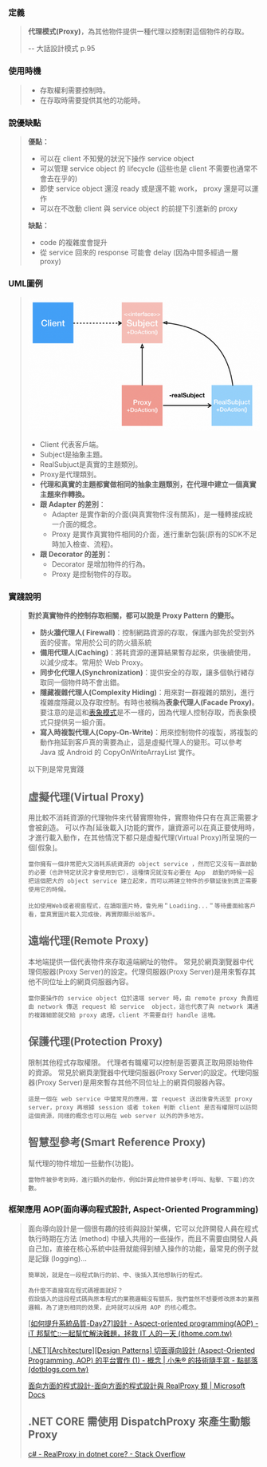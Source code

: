 ﻿### 定義

> **代理模式(Proxy)**，為其他物件提供一種代理以控制對這個物件的存取。
>
> -- 大話設計模式 p.95

### 使用時機

> - 存取權利需要控制時。
> - 在存取時需要提供其他的功能時。

### 說優缺點

> **優點：**
>
> - 可以在 client 不知覺的狀況下操作 service object
> - 可以管理 service object 的 lifecycle (這些也是 client 不需要也通常不會去在乎的)
> - 即使 service object 還沒 ready 或是還不能 work， proxy 還是可以運作
> - 可以在不改動 client 與 service object 的前提下引進新的 proxy
>
> **缺點：**
>
> - code 的複雜度會提升
> - 從 service 回來的 response 可能會 delay (因為中間多經過一層 proxy)

### UML圖例

> ![image-20210310102730931](image-20210310102730931.png)
>
> - Client 代表客戶端。
> - Subject是抽象主題。
> - RealSubjuct是真實的主題類別。
> - Proxy是代理類別。
> - **代理和真實的主題都實做相同的抽象主題類別，在代理中建立一個真實主題來作轉換。**
> - **跟 Adapter 的差別**：
>   - Adapter 是實作新的介面(與真實物件沒有關系)，是一種轉接成統一介面的概念。
>   - Proxy 是實作真實物件相同的介面，進行重新包裝(原有的SDK不足時加入檢查、流程)。
> - **跟 Decorator 的差別：**
>   - Decorator 是增加物件的行為。
>   - Proxy 是控制物件的存取。

### 實踐說明

> **對於真實物件的控制存取相關，都可以說是 Proxy Pattern 的變形。**
>
> - **防火牆代理人( Firewall)**：控制網路資源的存取，保護內部免於受到外面的侵害。常用於公司的防火牆系統
> - **備用代理人(Caching)**：將耗資源的運算結果暫存起來，供後續使用，以減少成本。常用於 Web Proxy。
> - **同步化代理人(Synchronization)**：提供安全的存取，讓多個執行緖存取同一個物件時不會出錯。
> - **隱藏複雜代理人(Complexity Hiding)**：用來對一群複雜的類別，進行複雜度隱藏以及存取控制。有時也被稱為**表象代理人(Facade Proxy)**。要注意的是這和[表象模式](http://corrupt003-design-pattern.blogspot.tw/2016/07/facade-pattern.html)是不一樣的，因為代理人控制存取，而表象模式只提供另一組介面。
> - **寫入時複製代理人(Copy-On-Write)**：用來控制物件的複製，將複製的動作拖延到客戶真的需要為止，這是虛擬代理人的變形。可以參考 Java 或 Android 的 CopyOnWriteArrayList 實作。
>
> 以下則是常見實踐
>
> ## **虛擬代理(Virtual Proxy)**
>
> 用比較不消耗資源的代理物件來代替實際物件，實際物件只有在真正需要才會被創造。
> 可以作為⌈延後載入⌋功能的實作，讓資源可以在真正要使用時，才進行載入動作，在其他情況下都只是虛擬代理(Virtual Proxy)所呈現的一個⌈假象⌋。
>
> ```
> 當你擁有一個非常肥大又消耗系統資源的 object service ，然而它又沒有一直啟動的必要（也許特定狀況才會使用到它），這種情況就沒有必要在 App  啟動的時候一起把這個肥大的 object service 建立起來，而可以將建立物件的步驟延後到真正需要使用它的時候。
> 
> 比如使用Web或者視窗程式，在讀取圖片時，會先用＂Loadiing...＂等待畫面給客戶看，當真實圖片載入完成後，再實際顯示給客戶。
> ```
>
> 
>
> ## **遠端代理(Remote Proxy)**
>
> 本地端提供一個代表物件來存取遠端網址的物件。
> 常見於網頁瀏覽器中代理伺服器(Proxy Server)的設定。代理伺服器(Proxy Server)是用來暫存其他不同位址上的網頁伺服器內容。
>
> ```
> 當你要操作的 service object 位於遠端 server 時，由 remote proxy 負責經由 network 傳送 request 給 service  object，這也代表了與 network 溝通的複雜細節就交給 proxy 處理，client 不需要自行 handle 這塊。
> ```
>
> 
>
> ## 保護代理(Protection Proxy)
>
> 限制其他程式存取權限。
> 代理者有職權可以控制是否要真正取用原始物件的資源。
> 常見於網頁瀏覽器中代理伺服器(Proxy Server)的設定。代理伺服器(Proxy Server)是用來暫存其他不同位址上的網頁伺服器內容。
>
> ```
> 這是一個在 web service 中蠻常見的應用，當 request 送出後會先送至 proxy server，proxy 再根據 session 或者 token 判斷 client 是否有權限可以訪問這個資源，同樣的概念也可以用在 web server 以外的許多地方。
> ```
>
> 
>
> ## 智慧型參考(Smart Reference Proxy)
>
> 幫代理的物件增加一些動作(功能)。
>
> ```
> 當物件被參考到時，進行額外的動作，例如計算此物件被參考(呼叫、點擊、下載)的次數。
> ```
>
> 

### 框架應用 AOP(**面向導向程式設計,  Aspect-Oriented Programming**)

> 面向導向設計是一個很有趣的技術與設計架構，它可以允許開發人員在程式執行時期在方法 (method) 中植入共用的一些操作，而且不需要由開發人員自己加，直接在核心系統中註冊就能得到植入操作的功能，最常見的例子就是記錄 (logging)...
>
> ```
> 簡單說，就是在一段程式執行的前、中、後插入其他想執行的程式。
> ```
>
> ```
> 為什麼不直接寫在程式碼裡面就好？
> 假設插入的這段程式碼與原本程式的業務邏輯沒有關系，我們當然不想要修改原本的業務邏輯，為了達到相同的效果，此時就可以採用 AOP 的核心概念。
> ```
>
> [[如何提升系統品質-Day27\]設計 - Aspect-oriented programming(AOP) - iT 邦幫忙::一起幫忙解決難題，拯救 IT 人的一天 (ithome.com.tw)](https://ithelp.ithome.com.tw/articles/10081459)
>
> [[.NET\][Architecture][Design Patterns] 切面導向設計 (Aspect-Oriented Programming, AOP) 的平台實作 (1) - 概念 | 小朱® 的技術隨手寫 - 點部落 (dotblogs.com.tw)](https://dotblogs.com.tw/regionbbs/2014/05/16/aspect_oriented_programming_part_1_concepts)
>
> [面向方面的程式設計-面向方面的程式設計與 RealProxy 類 | Microsoft Docs](https://docs.microsoft.com/zh-tw/archive/msdn-magazine/2014/february/aspect-oriented-programming-aspect-oriented-programming-with-the-realproxy-class)
>
> ## .NET CORE 需使用 DispatchProxy 來產生動態 Proxy
>
> [c# - RealProxy in dotnet core? - Stack Overflow](https://stackoverflow.com/questions/38467753/realproxy-in-dotnet-core/48150664)

[莫力全 Kyle Mo]: https://oldmo860617.medium.com/proxy-pattern-5f89595dcd30
[Code Paradise]: http://glj8989332.blogspot.com/2018/04/design-pattern-proxy-pattern.html
[深入淺出設計模式 (Head First Design Patterns) 的筆記]: http://corrupt003-design-pattern.blogspot.com/2016/10/proxy-pattern.html

[自己不會沒關係～找一個代理人幫忙處理 - 代理模式 ( Proxy Pattern )]: https://ithelp.ithome.com.tw/articles/10205659

